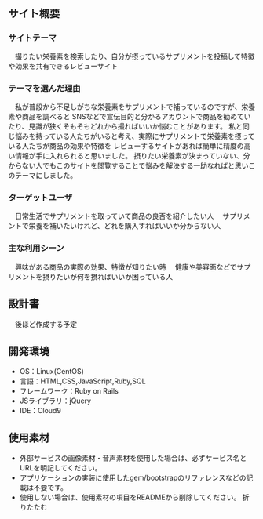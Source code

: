 # <!--ここにアプリ名を入力-->
​
## サイト概要
### サイトテーマ
<!--何を『目的』とし、どのような『分類』なのかを簡潔に書く-->
　撮りたい栄養素を検索したり、自分が摂っているサプリメントを投稿して特徴や効果を共有できるレビューサイト

### テーマを選んだ理由
<!--なぜこのようなテーマにしたかを説明する-->
　私が普段から不足しがちな栄養素をサプリメントで補っているのですが、栄養素や商品を調べると
SNSなどで宣伝目的と分かるアカウントで商品を勧めていたり、見識が狭くそもそもどれから撮ればいいか悩むことがあります。
私と同じ悩みを持っている人たちがいると考え、実際にサプリメントで栄養素を摂っている人たちが商品の効果や特徴を
レビューするサイトがあれば簡単に精度の高い情報が手に入れられると思いました。
摂りたい栄養素が決まっていない、分からない人でもこのサイトを閲覧することで悩みを解決する一助なればと思いこのテーマにしました。

### ターゲットユーザ
<!--誰に使ってもらうかを具体的に記載する-->
　日常生活でサプリメントを取っていて商品の良否を紹介したい人
　サプリメントで栄養を補いたいけれど、どれを購入すればいいか分からない人
​
### 主な利用シーン
<!--どのような時に使うのかの状況を記載すること-->
　興味がある商品の実際の効果、特徴が知りたい時
　健康や美容面などでサプリメントを摂りたいが何を摂ればいいか困っている人
​
## 設計書
<!--テーマを設定・提出する時点では不要です-->
　後ほど作成する予定

## 開発環境
- OS：Linux(CentOS)
- 言語：HTML,CSS,JavaScript,Ruby,SQL
- フレームワーク：Ruby on Rails
- JSライブラリ：jQuery
- IDE：Cloud9
​
## 使用素材
- 外部サービスの画像素材・音声素材を使用した場合は、必ずサービス名とURLを明記してください。
- アプリケーションの実装に使用したgem/bootstrapのリファレンスなどの記載は不要です。
- 使用しない場合は、使用素材の項目をREADMEから削除してください。
折りたたむ